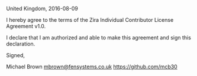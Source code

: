 United Kingdom, 2016-08-09

I hereby agree to the terms of the Zira Individual Contributor License
Agreement v1.0.

I declare that I am authorized and able to make this agreement and sign this
declaration.

Signed,

Michael Brown mbrown@fensystems.co.uk https://github.com/mcb30

